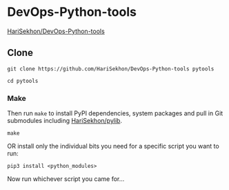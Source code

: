 # DevOps-Python-tools

[HariSekhon/DevOps-Python-tools](https://github.com/HariSekhon/DevOps-Python-tools)

<!-- INDEX_START -->
<!-- INDEX_END -->

## Clone

```shell
git clone https://github.com/HariSekhon/DevOps-Python-tools pytools

cd pytools
```

### Make

Then run `make` to install PyPI dependencies, system packages and pull in Git submodules including [HariSekhon/pylib](https://github.com/HariSekhon/pylib).

```shell
make
```

OR install only the individual bits you need for a specific script you want to run:

```shell
pip3 install <python_modules>
```

Now run whichever script you came for...
